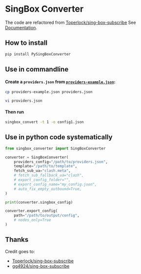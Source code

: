 # SingBox Converter

The code are refactored from [Toperlock/sing-box-subscribe](https://github.com/Toperlock/sing-box-subscribe) See [Documentation](https://github.com/Toperlock/sing-box-subscribe/blob/main/instructions/README.md).

## How to install

```bash
pip install PySingBoxConverter
```

## Use in commandline

#### Create a `providers.json` from [`providers-example.json`](https://raw.githubusercontent.com/dzhuang/sing-box-converter/main/src/singbox_converter/providers-example.json):

```bash
cp providers-example.json providers.json

vi providers.json
```

#### Then run

```bash
singbox_convert -t 1 -o config1.json
```

## Use in python code systematically

```python
from singbox_converter import SingBoxConverter

converter = SingBoxConverter(
    providers_config="/path/to/providers.json",
    template="/path/to/template",
    fetch_sub_ua="clash.meta",
    # fetch_sub_fallback_ua="clash",
    # export_config_folder="",
    # export_config_name="my_config.json",
    # auto_fix_empty_outbound=True,
)

print(converter.singbox_config)

converter.export_config(
    path="/path/to/output/config",
    # nodes_only=True
)

```


## Thanks
Credit goes to:
- [Toperlock/sing-box-subscribe](https://github.com/Toperlock/sing-box-subscribe)
- [gg4924/sing-box-subscribe](https://github.com/gg4924/sing-box-subscribe)
